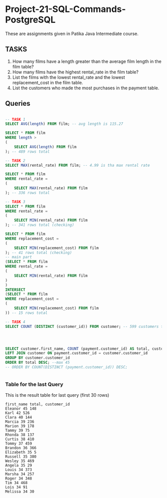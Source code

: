 # Project-21-SQL-Commands-PostgreSQL
These are assignments given in Patika Java Intermediate course.


## TASKS

1. How many films have a length greater than the average film length in the film table?
2. How many films have the highest rental_rate in the film table?
3. List the films with the lowest rental_rate and the lowest replacement_cost in the film table.
4. List the customers who made the most purchases in the payment table.



## Queries
```sql

-- TASK 1
SELECT AVG(length) FROM film; -- avg length is 115.27

SELECT * FROM film
WHERE length >
(
    SELECT AVG(length) FROM film
); -- 489 rows total

-- TASK 2
SELECT MAX(rental_rate) FROM film; -- 4.99 is tha max rental rate

SELECT * FROM film
WHERE rental_rate = 
(
    SELECT MAX(rental_rate) FROM film
); -- 336 rows total 

-- TASK 3
SELECT * FROM film
WHERE rental_rate = 
(
    SELECT MIN(rental_rate) FROM film
); -- 341 rows total (checking)

SELECT * FROM film
WHERE replacement_cost = 
(
    SELECT MIN(replacement_cost) FROM film
); -- 41 rows total (checking)
-- main part
(SELECT * FROM film
WHERE rental_rate = 
(
    SELECT MIN(rental_rate) FROM film
)
)
INTERSECT
(SELECT * FROM film
WHERE replacement_cost = 
(
    SELECT MIN(replacement_cost) FROM film
)) -- 15 rows total

-- TASK 4
SELECT COUNT (DISTINCT (customer_id)) FROM customer; -- 599 customers total




SELECT customer.first_name, COUNT (payment.customer_id) AS total, customer.customer_id FROM payment
LEFT JOIN customer ON payment.customer_id = customer.customer_id
GROUP BY customer.customer_id
ORDER BY total DESC; --max 45
-- ORDER BY COUNT(DISTINCT (payment.customer_id)) DESC;



```


### Table for the last Query 
This is the result table for last query (first 30 rows)

```
first_name total, customer_id
Eleanor 45 148
Karl 42 526
Clara 40 144
Marcia 39 236
Marion 39 178
Tammy 39 75
Rhonda 38 137
Curtis 38 410
Tommy 37 459
Brandon 36 366
Elizabeth 35 5
Russell 35 380
Wesley 35 469
Angela 35 29
Louis 34 373
Marsha 34 257
Roger 34 348
Tim 34 468
Lois 34 91
Melissa 34 30
```